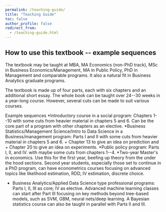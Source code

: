 ```yaml
---
permalink: /teaching-guide/
title: "Teaching Guide"
toc: false
author_profile: false
redirect_from:
  - /teaching-guide.html
---
```



## How to use this textbook -- example sequences

The textbook may be taught at MBA, MA Economics (non-PhD track), MSc in Business Economics/Management, MA in Public Policy, PhD in Management and comparable programs. It also a natural fit in Business Analytics graduate programs.

The textbook is made up of four parts, each with six chapters and an additional short essay. The whole book can be taught over 24--30 weeks in a year-long course. However, several cuts can be made to suit various courses.

Example sequences
*Introductory course in a social program: Chapters 1--10 with some cuts from  heavier material in chapters 5 and 6. Can be the core part of a program with other chapters as an elective. 
*Business Statistics/Management Science/Intro to Data Science in a Business/management program: Parts I and II with some cuts from heavier material in chapters 5 and 6. + Chapter 13 to give an idea on prediction and + Chapter 20 to give an idea on experiments. 
*Public policy program: Parts I, II, and IV. with maybe some cuts from chapters 1--4.
*Two-year Master's in economics. Use this for the first year, beefing up theory from the under the hood sections. Second year students, especially those set to continue in a PhD program, can have econometrics courses focusing on advanced topics like likelihood estimation, RDD, IV estimation, discrete choice. 
* Business Analytics/Applied Data Science type professional programs: Parts I, II, III as core; IV as elective. Advanced machine learning classes can start after Part III focusing on key methods beyond tree-based models, such as SVM, GBM, neural nets/deep learning. A Bayesian statistics course can also be taught in parallel with Parts II and III.

